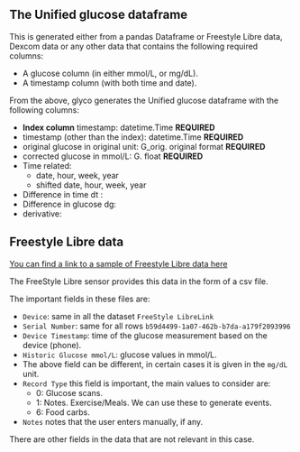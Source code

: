 ## The Unified glucose dataframe
This is generated either from a pandas Dataframe or Freestyle Libre data, Dexcom data or any other data that contains the following required columns:
* A glucose column (in either mmol/L, or mg/dL).
* A timestamp column (with both time and date).

From the above, glyco generates the Unified glucose dataframe with the following columns:
* **Index column** timestamp: datetime.Time **REQUIRED**
* timestamp (other than the index): datetime.Time **REQUIRED**
* original glucose in original unit: G_orig. original format **REQUIRED**
* corrected glucose in mmol/L: G. float **REQUIRED**
* Time related:
  * date, hour, week, year
  * shifted date, hour, week, year
* Difference in time dt :
* Difference in glucose dg:
* derivative: 



## Freestyle Libre data 
[You can find a link to a sample of Freestyle Libre data here](../test/data/sample_glucose.csv)

The FreeStyle Libre sensor provides this data in the form of a csv file. 

The important fields in these files are:
* `Device`: same in all the dataset `FreeStyle LibreLink`
* `Serial Number`: same for all rows `b59d4499-1a07-462b-b7da-a179f2093996`
* `Device Timestamp`: time of the glucose measurement based on the device (phone).
* `Historic Glucose mmol/L`: glucose values in mmol/L.
* The above field can be different, in certain cases it is given in the `mg/dL` unit.
* `Record Type` this field is important, the main values to consider are:
  * 0: Glucose scans.
  * 1: Notes. Exercise/Meals. We can use these to generate events.
  * 6: Food carbs.
* `Notes` notes that the user enters manually, if any.

There are other fields in the data that are not relevant in this case.


